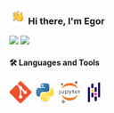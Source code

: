 ### <img src="https://github.com/AVS1508/AVS1508/blob/master/assets/Hand%20Wave.gif" width="30"> Hi there, I'm Egor

<!--
**HEKOCMOC/HEKOCMOC** is a ✨ _special_ ✨ repository because its `README.md` (this file) appears on your GitHub profile.

Here are some ideas to get you started:

- 🔭 I’m currently working on ...
- 🌱 I’m currently learning ...
- 👯 I’m looking to collaborate on ...
- 🤔 I’m looking for help with ...
- 💬 Ask me about ...
- 📫 How to reach me: ...
- 😄 Pronouns: ...
- ⚡ Fun fact: ...
-->

<img src="https://komarev.com/ghpvc/?username=HEKOCMOC&style=flat-square&color=yellow">
<img src="https://github-readme-stats.vercel.app/api?username=HEKOCMOC&show_icons=true&theme=github_dark" width="400">
<img src="https://github-readme-stats.vercel.app/api/top-langs/?username=HEKOCMOC&layout=compact&theme=github_dark" alt=""/>

#### :hammer_and_wrench: Languages and Tools
<div>
  <img src="https://github.com/devicons/devicon/blob/master/icons/git/git-original.svg" title="Git" **alt="Git" width="40" height="40"/>
  <img src="https://github.com/devicons/devicon/blob/master/icons/python/python-original.svg" title="Python" **alt="Python" width="40" height="40"/>
  <img src="https://github.com/devicons/devicon/blob/master/icons/jupyter/jupyter-original-wordmark.svg" title="Jupyter" **alt="Jupyter" width="40" height="40"/>
  <img src="https://github.com/devicons/devicon/blob/master/icons/pandas/pandas-original.svg" title="Pandas" **alt="Pandas" width="40" height="40"/>
</div>
